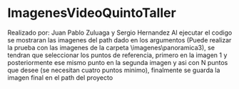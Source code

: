 # ImagenesVideoQuintoTaller
Realizado por: Juan Pablo Zuluaga y Sergio Hernandez
Al ejecutar el codigo se mostraran las imagenes del path dado en los argumentos (Puede realizar la prueba con las imagenes de la carpeta \imagenes\panoramica3), se tendran que seleccionar los puntos de referencia, primero en la imagen 1 y posteriormente ese mismo punto en la segunda imagen y asi con N puntos que desee (se necesitan cuatro puntos minimo), finalmente se guarda la imagen final en el path del proyecto
